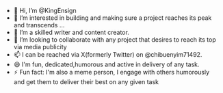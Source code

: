 - 👋 Hi, I’m @KingEnsign
- 👀 I’m interested in building and making  sure a project reaches its peak and transcends ...
- 🌱 I’m a skilled writer and content creator.
- 💞️ I’m looking to collaborate with any project that desires to reach its top via media publicity
- 📫 I can be reached via X(formerly Twitter) on @chibuenyim71492.
- 😄 I'm fun, dedicated,humorous and active in delivery of any task.
- ⚡ Fun fact: I'm also a meme person, I engage with others humorously and get them to deliver their best on any given task

<!---
KingEnsign/KingEnsign is a ✨ special ✨ repository because its `README.md` (this file) appears on your GitHub profile.
You can click the Preview link to take a look at your changes.
--->
